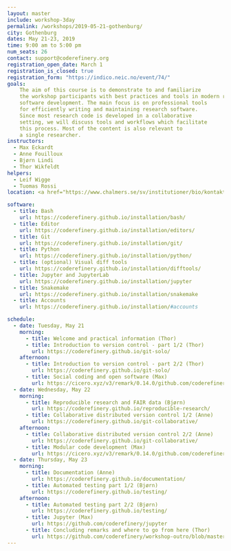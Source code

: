 ```yaml
---
layout: master
include: workshop-3day
permalink: /workshops/2019-05-21-gothenburg/
city: Gothenburg
dates: May 21-23, 2019
time: 9:00 am to 5:00 pm
num_seats: 26
contact: support@coderefinery.org
registration_open_date: March 1
registration_is_closed: true
registration_form: "https://indico.neic.no/event/74/"
goals:
    The aim of this course is to demonstrate to and familiarize
    the workshop participants with best practices and tools in modern research
    software development. The main focus is on professional tools
    for efficiently writing and maintaining research software.
    Since most research code is developed in a collaborative
    setting, we will discuss tools and workflows which facilitate
    this process. Most of the content is also relevant to
    a single researcher.
instructors:
  - Max Eckardt
  - Anne Fouilloux
  - Bjørn Lindi
  - Thor Wikfeldt
helpers:
  - Leif Wigge
  - Tuomas Rossi
location: <a href="https://www.chalmers.se/sv/institutioner/bio/kontakt/Sidor/Hitta-till-avdelningarna.aspx" target="_blank">Fysikhuset, Chalmers</a>. 

software:
  - title: Bash
    url: https://coderefinery.github.io/installation/bash/
  - title: Editor
    url: https://coderefinery.github.io/installation/editors/
  - title: Git
    url: https://coderefinery.github.io/installation/git/
  - title: Python
    url: https://coderefinery.github.io/installation/python/
  - title: (optional) Visual diff tools
    url: https://coderefinery.github.io/installation/difftools/
  - title: Jupyter and JupyterLab
    url: https://coderefinery.github.io/installation/jupyter
  - title: Snakemake
    url: https://coderefinery.github.io/installation/snakemake
  - title: Accounts
    url: https://coderefinery.github.io/installation/#accounts

schedule:
  - date: Tuesday, May 21
    morning:
      - title: Welcome and practical information (Thor)
      - title: Introduction to version control - part 1/2 (Thor)
        url: https://coderefinery.github.io/git-solo/
    afternoon:
      - title: Introduction to version control - part 2/2 (Thor)
        url: https://coderefinery.github.io/git-solo/
      - title: Social coding and open software (Max)
        url: https://cicero.xyz/v3/remark/0.14.0/github.com/coderefinery/social-coding/master/talk.md
  - date: Wednesday, May 22
    morning:
      - title: Reproducible research and FAIR data (Bjørn)
        url: https://coderefinery.github.io/reproducible-research/
      - title: Collaborative distributed version control 1/2 (Anne)
        url: https://coderefinery.github.io/git-collaborative/
    afternoon:
      - title: Collaborative distributed version control 2/2 (Anne)
        url: https://coderefinery.github.io/git-collaborative/
      - title: Modular code development (Max)
        url: https://cicero.xyz/v3/remark/0.14.0/github.com/coderefinery/modular-code-development/master/talk.md
  - date: Thursday, May 23
    morning:
      - title: Documentation (Anne)
        url: https://coderefinery.github.io/documentation/
      - title: Automated testing part 1/2 (Bjørn)
        url: https://coderefinery.github.io/testing/
    afternoon:
      - title: Automated testing part 2/2 (Bjørn)
        url: https://coderefinery.github.io/testing/
      - title: Jupyter (Max)
        url: https://github.com/coderefinery/jupyter
      - title: Concluding remarks and where to go from here (Thor)
        url: https://github.com/coderefinery/workshop-outro/blob/master/README.md
---
```


